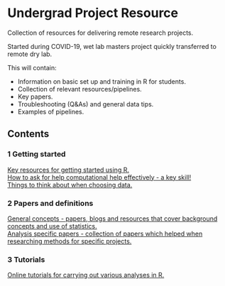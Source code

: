 # Undergrad Project Resource

Collection of resources for delivering remote research projects.

Started during COVID-19, wet lab masters project quickly transferred to remote dry lab.

This will contain:

* Information on basic set up and training in R for students.
* Collection of relevant resources/pipelines.
* Key papers.
* Troubleshooting (Q&As) and general data tips.
* Examples of pipelines.

## Contents

### 1 Getting started

[Key resources for getting started using R.](1_Getting_started/Key_resources.md)  
[How to ask for help computational help effectively - a key skill!](1_Getting_started/How_to_ask_for_help.md)  
[Things to think about when choosing data.](1_Getting_started/Finding_your_data.md)  

### 2 Papers and definitions

[General concepts - papers, blogs and resources that cover background concepts and use of statistics.](2_Papers_and_definitions/General_concepts.md)  
[Analysis specific papers - collection of papers which helped when researching methods for specific projects.](2_Papers_and_definitions/Analysis_specific_papers.md)  

### 3 Tutorials

[Online tutorials for carrying out various analyses in R.](3_Tutorials/Online_tutorials.md)  
